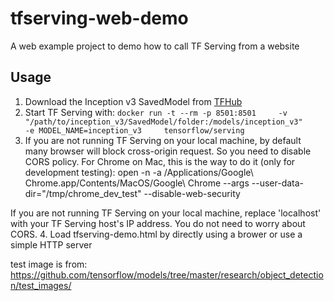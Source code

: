 # tfserving-web-demo

A web example project to demo how to call TF Serving from a website

## Usage

1. Download the Inception v3 SavedModel from [TFHub](https://tfhub.dev/google/imagenet/inception_v3/classification/5)
2. Start TF Serving with:
`docker run -t --rm -p 8501:8501     -v "/path/to/inception_v3/SavedModel/folder:/models/inception_v3"     -e MODEL_NAME=inception_v3     tensorflow/serving`
3. If you are not running TF Serving on your local machine, by default many browser will block cross-origin request. So you need to disable CORS policy. For Chrome on Mac, this is the way to do it (only for development testing):
open -n -a /Applications/Google\ Chrome.app/Contents/MacOS/Google\ Chrome --args --user-data-dir="/tmp/chrome_dev_test" --disable-web-security

If you are not running TF Serving on your local machine, replace 'localhost' with your TF Serving host's IP address. You do not need to worry about CORS. 
4. Load tfserving-demo.html by directly using a brower or use a simple HTTP server

test image is from: https://github.com/tensorflow/models/tree/master/research/object_detection/test_images/
